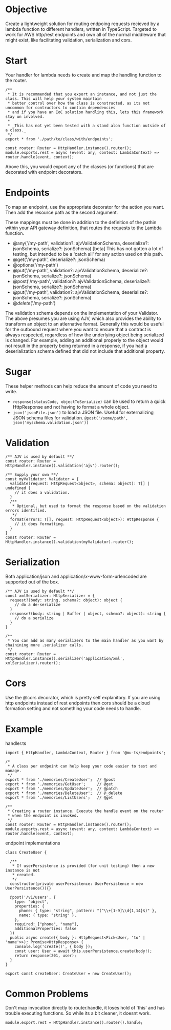 # Objective

Create a lightweight solution for routing endpoing requests recieved by a lambda function to different handlers, written in TypeScript. Targeted to work for AWS http/rest endpoints and own all of the normal middleware that might exist, like facilitating validation, serialization and cors.

# Start

Your handler for lambda needs to create and map the handling function to the router.

```
/**
 * It is recommended that you export an instance, and not just the class. This will help your system maintain
 * better control over how the class is constructed, as its not uncommon for contructors to contain dependencies
 * and if you have an IoC solution handling this, lets this framework stay un involved.
 *
 * _This has not yet been tested with a stand alon function outside of a class._
 */
export * from './path/to/class/with/endpoints';

const router: Router = HttpHandler.instance().router();
module.exports.rest = async (event: any, context: LambdaContext) => router.handle(event, context);
```

Above this, you would export any of the classes (or functions) that are decorated with endpoint decorators.

# Endpoints

To map an endpoint, use the appropriate decorator for the action you want. Then add the resource path as the second argument.

These mappings must be done in addition to the definition of the pathin within your API gateway definition, that routes the requests to the Lambda function.

* @any('/my-path', validation?: ajvValidationSchema, deserialize?: jsonSchema, serialize?: jsonSchema) [beta] This has not gotten a lot of testing, but intended to be a 'catch all' for any action used on this path.
* @get('/my-path', deserialize?: jsonSchema)
* @options('/my-path')
* @put('/my-path', validation?: ajvValidationSchema, deserialize?: jsonSchema, serialize?: jsonSchema)
* @post('/my-path', validation?: ajvValidationSchema, deserialize?: jsonSchema, serialize?: jsonSchema)
* @put('/my-path', validation?: ajvValidationSchema, deserialize?: jsonSchema, serialize?: jsonSchema)
* @_delete_('/my-path')

The validation schema depends on the implementation of your Validator. The above presumes you are using AJV, which also provides the ability to transform an object to an atlernative format. Generally this would be useful for the outbound request where you want to ensure that a contract is always respected, regardless of how the underlying object being serialized is changed. For example, adding an additional properly to the object would not result in the property being returned in a response, if you had a deserialization schema defined that did not include that additional property.

# Sugar

These helper methods can help reduce the amount of code you need to write.

* `response(statusCode, objectToSerialize)` can be used to return a quick HttpResponse and not having to format a whole object.
* `json('jsonFile.json')` to load a JSON file. Useful for externalizing JSON schema files for validation. `@post('/some/path', json('myschema.validation.json'))`

# Validation

```
/** AJV is used by default **/
const router: Router = HttpHandler.instance().validation('ajv').router();

/** Supply your own **/
const myValidator: Validator = {
  validate(request: HttpRequest<object>, schema: object): T[] | undefined { 
    // it does a validation.
  }
  /**
   * Optional, but used to format the response based on the validation errors identified.
   */
  format(errors: T[], request: HttpRequest<object>): HttpResponse { 
    // it does formatting.
  }
}
const router: Router = HttpHandler.instance().validation(myValidator).router();
```

# Serialization

Both application/json and application/x-www-form-urlencoded are supported out of the box.

```
/** AJV is used by default **/
const xmlSerializer: HttpSerializer = {
  request?(body: string, schema?: object): object { 
    // do a de-serialize
  }
  response?(body: string | Buffer | object, schema?: object): string {
    // do a serialize
  }
}

/**
 * You can add as many serializers to the main handler as you want by chainining more .serializer calls.
 */
const router: Router = HttpHandler.instance().serializer('application/xml', xmlSerializer).router();
```

# Cors

Use the @cors decorator, which is pretty self explanitory. If you are using http endpoints instead of rest endpoints then cors should be a cloud formation setting and not something your code needs to handle.

# Example

handler.ts
```
import { HttpHandler, LambdaContext, Router } from '@mu-ts/endpoints';

/*
 * A class per endpoint can help keep your code easier to test and manage.
 */
export * from './memories/CreateUser';  // @post
export * from './memories/GetUser';     // @get
export * from './memories/UpdateUser';  // @patch
export * from './memories/DeleteUser';  // @_delete
export * from './memories/ListUsers';   // @get

/**
 * Creating a router instance. Execute the handle event on the router
 * when the endpoint is invoked.
 */
const router: Router = HttpHandler.instance().router();
module.exports.rest = async (event: any, context: LambdaContext) => router.handle(event, context);
```

endpoint implementations

```
class CreateUser {

  /**
   * If userPersistence is provided (for unit testing) then a new instance is not
   * created. 
   */
  constructor(private userPersistence: UserPersistence = new UserPersistence()){}

  @post('/v1/users', {
    type: "object",
    properties: {
      phone: { type: "string", pattern: "(^\\+[1-9]\\d{1,14}$)" },
      name: { type: "string" },
    },
    required: ["phone", "name"],
    additionalProperties: false
  })
  public async create({ body }: HttpRequest<Pick<User, 'to' | 'name'>>): Promise<HttpResponse> {
    console.log('create()', { body });
    const user: User = await this.userPersistence.create(body!);
    return response(201, user);
  }
}

export const createUser: CreateUser = new CreateUser();
```

# Common Problems

Don't map invocation directly to router.handle, it loses hold of 'this' and has trouble executing functions. So while its a bit cleaner, it doesnt work.

```
module.export.rest = HttpHandler.instance().router().handle;
```